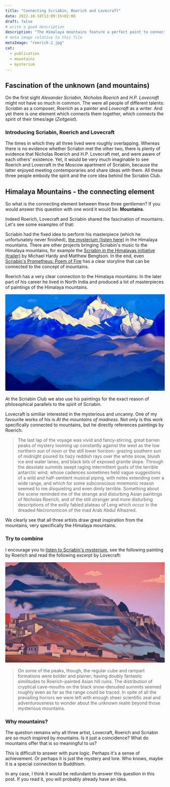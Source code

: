 ```yaml
---
title: "Connecting Scriabin, Roerich and Lovecraft"
date: 2022-10-18T13:09:15+02:00
draft: false
# write a good description
description: "The Himalaya mountains feature a perfect point to connect Scriabin, Roerich and Lovecraft together. Their fascination of mountains is deep and profound. All of them have produced works that are heavily inspired by mountains. But why are mountains that fascinating to us?"
# meta image relative to this file
metaImage: "roerich-2.jpg" 
cat:
  - publication
  - mountains
  - mysterium
---
```


## Fascination of the unknown (and mountains)

On the first sight *Alexander Scriabin*, *Nicholas Roerich* and *H.P. Lovecraft* might not have so much in common.
The were all people of different talents: *Scriabin* as a composer, *Roerich* as a painter and *Lovecraft* as a writer.
And yet there is one element which connects them together, which connects the spirit of their times/age (*Zeitgeist*).

### Introducing Scriabin, Roerich and Lovecraft

The times in which they all three lived were roughly overlapping.
Whereas there is no evidence whether Scriabin met the other two, there is plenty of evidence that Nicholas Roerich and H.P. Lovecraft met, and were aware of each others' existence.
Yet, it would be very much imaginable to see Roerich and Lovecraft in the Moscow apartment of Scriabin, because the latter enjoyed meeting contemporaries and share ideas with them.
All these three people embody the spirit and the core idea behind the Scriabin Club.
 
## Himalaya Mountains - the connecting element

So what is the connecting element between these three gentlemen?
If you would answer this question with one word it would be: **Mountains**.

Indeed Roerich, Lovecraft and Scriabin shared the fascination of mountains.
Let's see some examples of that:

Scriabin had the fixed idea to perform his masterpiece (which he unfortunately never finished), [the mysterium (listen here)](https://www.youtube.com/watch?v=V4YSysUn-Bk) in the Himalaya mountains.
There are other projects bringing Scriabin's music to the Himalaya mountains, for  example the [Scriabin in the Himalayas initiative (trailer)](https://www.youtube.com/watch?v=w1Tvx_JoJY0) by Michael Hardy and Matthew Bengtson.
In the end, even [Scriabin's Prometheus: Poem of Fire](https://www.youtube.com/watch?v=V3B7uQ5K0IU&t=587s) has a clear storyline that can be connected to the concept of mountains.

Roerich has a very clear connection to the Himalaya mountains: In the later part of his career he lived in North India and produced a lot of masterpieces of paintings of the Himalaya mountains.

![A painting by Roerich of the Himalaya mountains](roerich-1.jpg)

At the Scriabin Club we also use his paintings for the exact reason of philosophical parallels to the spirit of Scriabin.

Lovecraft is similiar interested in the mysterious and uncanny.
One of my favourite works of his is *At the mountains of madness*.
Not only is this work specifically connected to mountains, but he directly references paintings by Roerich:

> The last lap of the voyage was vivid and fancy-stirring, great barren peaks of mystery looming up constantly against the west as the low northern sun of noon or the still lower horizon- grazing southern sun of midnight poured its hazy reddish rays over the white snow, bluish ice and water lanes, and black bits of exposed granite slope. Through the desolate summits swept raging intermittent gusts of the terrible antarctic wind; whose cadences sometimes held vague suggestions of a wild and half-sentient musical piping, with notes extending over a wide range, and which for some subconscious mnemonic reason seemed to me disquieting and even dimly terrible. Something about the scene reminded me of the strange and disturbing Asian paintings of Nicholas Roerich, and of the still stranger and more disturbing descriptions of the evilly fabled plateau of Leng which occur in the dreaded Necronomicon of the mad Arab Abdul Alhazred.

We clearly see that all three artists draw great inspiration from the mountains, very specifically the Himalaya mountains.

### Try to combine

I encourage you to [listen to Scriabin's mysterium](https://www.youtube.com/watch?v=V4YSysUn-Bk), see the following painting by Roerich and read the following excerpt by Lovecraft:

![Roerich painting of mountain village](roerich-2.jpg)

>  On some of the peaks, though, the regular cube and rampart formations were bolder and plainer; having doubly fantastic similitudes to Roerich-painted Asian hill ruins. The distribution of cryptical cave-mouths on the black snow-denuded summits seemed roughly even as far as the range could be traced.
> In spite of all the prevailing horrors we were left with enough sheer scientific zeal and adventurousness to wonder about the unknown realm beyond those mysterious mountains.

### Why mountains?

The question remains why all three artist, Lovecraft, Roerich and Scriabin are so much inspired by mountains.
Is it just a coincidence?
What do mountains offer that is so meaningful to us?

This is difficult to answer with pure logic.
Perhaps it's a sense of achievement.
Or perhaps it is just the mystery and lore.
Who knows, maybe it is a special connection to Buddhism.

In any case, I think it would be redundant to answer this question in this post.
If you read it, you will probably already have an idea.
